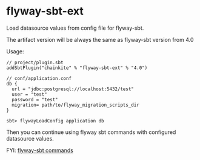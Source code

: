 # flyway-sbt-ext

Load datasource values from config file for flyway-sbt.

The artifact version will be always the same as flyway-sbt version from 4.0

Usage:
```
// project/plugin.sbt
addSbtPlugin("chainkite" % "flyway-sbt-ext" % "4.0")
```
```
// conf/application.conf
db {
  url = "jdbc:postgresql://localhost:5432/test"
  user = "test"
  password = "test"
  migration= path/to/flyway_migration_scripts_dir
}
```
```
sbt> flywayLoadConfig application db
```
Then you can continue using flyway sbt commands with configured datasource values.

FYI: [flyway-sbt commands](https://flywaydb.org/documentation/sbt/)
